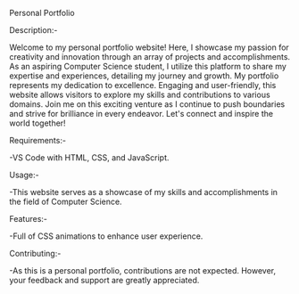 Personal Portfolio

Description:-

Welcome to my personal portfolio website! Here, I showcase my passion for creativity and innovation through an array of projects and accomplishments. As an aspiring Computer Science student, I utilize this platform to share my expertise and experiences, detailing my journey and growth. My portfolio represents my dedication to excellence. Engaging and user-friendly, this website allows visitors to explore my skills and contributions to various domains. Join me on this exciting venture as I continue to push boundaries and strive for brilliance in every endeavor. Let's connect and inspire the world together!

Requirements:-

-VS Code with HTML, CSS, and JavaScript.

Usage:-

-This website serves as a showcase of my skills and accomplishments in the field of Computer Science.

Features:-

-Full of CSS animations to enhance user experience.
    
Contributing:-

-As this is a personal portfolio, contributions are not expected. However, your feedback and support are greatly appreciated.
